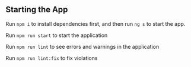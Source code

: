 ## Starting the App

Run `npm i` to install dependencies first, and then run `ng s` to start the app.

Run `npm run start` to start the application

Run `npm run lint` to see errors and warnings in the application

Run `npm run lint:fix` to fix violations
